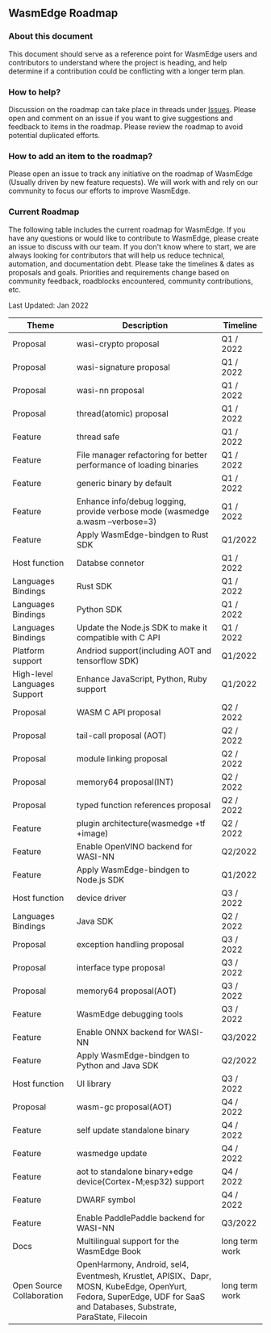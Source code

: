 ## WasmEdge Roadmap

### About this document

This document should serve as a reference point for WasmEdge users and contributors to understand where the project is heading, and help determine if a contribution could be conflicting with a longer term plan.

### How to help?

Discussion on the roadmap can take place in threads under [Issues](https://github.com/WasmEdge/WasmEdge/issues). Please open and comment on an issue if you want to give suggestions and feedback to items in the roadmap. Please review the roadmap to avoid potential duplicated efforts.

### How to add an item to the roadmap?

Please open an issue to track any initiative on the roadmap of WasmEdge (Usually driven by new feature requests). We will work with and rely on our community to focus our efforts to improve WasmEdge.

### Current Roadmap

The following table includes the current roadmap for WasmEdge. If you have any questions or would like to contribute to WasmEdge, please create an issue to discuss with our team. If you don't know where to start, we are always looking for contributors that will help us reduce technical, automation, and documentation debt. Please take the timelines & dates as proposals and goals. Priorities and requirements change based on community feedback, roadblocks encountered, community contributions, etc.

Last Updated: Jan 2022

|Theme	|Description	|Timeline	|
|---	|---	|---	|
|Proposal |wasi-crypto proposal	|Q1 / 2022|
|Proposal |wasi-signature proposal	|Q1 / 2022|
|Proposal |wasi-nn proposal	|Q1 / 2022|
|Proposal |thread(atomic) proposal|Q1 / 2022|
|Feature |thread safe|Q1 / 2022|
|Feature |File manager refactoring for better performance of loading binaries | Q1 / 2022|
|Feature |generic binary by default| Q1 / 2022|
|Feature |Enhance info/debug logging, provide verbose mode (wasmedge a.wasm –verbose=3) | Q1 / 2022|
|Feature | Apply WasmEdge-bindgen to Rust SDK|Q1/2022|
|Host function | Databse connetor | Q1 / 2022|
|Languages Bindings| Rust SDK | Q1 / 2022|
|Languages Bindings| Python SDK | Q1 / 2022|
|Languages Bindings|Update the Node.js SDK to make it compatible with C API| Q1 / 2022|
|Platform support| Andriod support(including AOT and tensorflow SDK)| Q1/2022|
|High-level Languages Support|Enhance JavaScript, Python, Ruby support| Q1/2022
|Proposal	|WASM C API proposal	|Q2 / 2022|
|Proposal	|tail-call proposal (AOT)|Q2 / 2022|
|Proposal	|module linking proposal|Q2 / 2022|
|Proposal	|memory64 proposal(INT)|Q2 / 2022|
|Proposal|typed function references proposal|Q2 / 2022|
|Feature	| plugin architecture(wasmedge +tf +image)|Q2 / 2022|
|Feature|Enable OpenVINO backend for WASI-NN| Q2/2022|
|Feature| Apply WasmEdge-bindgen to Node.js SDK|Q1/2022|
|Host function | device driver	|Q3 / 2022|
|Languages Bindings| Java SDK | Q2 / 2022|
|Proposal |exception handling proposal	|Q3 / 2022|
|Proposal |interface type proposal	|Q3 / 2022|
|Proposal |memory64 proposal(AOT)	|Q3 / 2022|
|Feature |WasmEdge debugging tools	|Q3 / 2022|
|Feature|Enable ONNX backend for WASI-NN|Q3/2022|
|Feature| Apply WasmEdge-bindgen to Python and Java SDK|Q2/2022|
|Host function | UI library	|Q3 / 2022|
|Proposal |wasm-gc proposal(AOT)	|Q4 / 2022|
|Feature |self update standalone binary|Q4 / 2022|
|Feature |wasmedge update| Q4 / 2022|
|Feature |aot to standalone binary+edge device(Cortex-M;esp32) support |Q4 / 2022|
|Feature |DWARF symbol | Q4 / 2022|
|Feature|Enable PaddlePaddle backend for WASI-NN|Q3/2022|
|Docs|Multilingual support for the WasmEdge Book |long term work|
|Open Source Collaboration| OpenHarmony, Android, sel4, Eventmesh, Krustlet, APISIX、Dapr, MOSN, KubeEdge, OpenYurt, Fedora, SuperEdge, UDF for SaaS and Databases, Substrate, ParaState, Filecoin |long term work|
